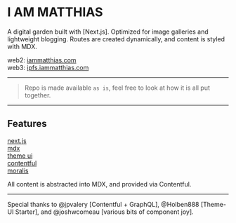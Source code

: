 # I AM MATTHIAS

A digital garden built with [Next.js]. Optimized for image galleries and lightweight blogging. Routes are created dynamically, and content is styled with MDX.

web2: [iammatthias.com](https://iammatthias.com)  
web3: [ipfs.iammatthias.com](https://ipfs.iammatthias.com)

---

> Repo is made available `as is`, feel free to look at how it is all put together.

---

## Features

[next.js](https://nextjs.org)  
[mdx](https://mdxjs.com)  
[theme ui](https://theme-ui.com)  
[contentful](https://www.contentful.com)  
[moralis](http://moralis.io)

All content is abstracted into MDX, and provided via Contentful.

---

Special thanks to @jpvalery [Contentful + GraphQL], @Holben888 [Theme-UI Starter], and @joshwcomeau [various bits of component joy].

